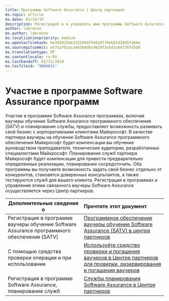 ```yaml
---
title: Программы Software Assurance | Центр партнеров
ms.topic: article
ms.date: 01/14/19
description: Регистрация в и управлять ими программы Software Assurance в центре партнеров
author: labrenne
ms.author: labrenne
ms.localizationpriority: medium
ms.openlocfilehash: 6e3958256b315249df5dda9778eb81d38d5fe66e
ms.sourcegitcommit: e571a701aca40384dbc4928f3a5d3c64736fd5d8
ms.translationtype: MT
ms.contentlocale: ru-RU
ms.lasthandoff: 02/12/2019
ms.locfileid: "9066031"
---
```

# <a name="participate-in-software-assurance-programs"></a>Участие в программе Software Assurance программ

Участие в программе Software Assurance программах, включая ваучеры обучение Software Assurance программного обеспечения (SATV) и планирование службы, предоставляет возможность развивать свой бизнес с корпоративными клиентами Майкрософт. В качестве партнера ваучеры на обучение Software Assurance программного обеспечения Майкрософт будет компенсации вы обучение руководством преподавателя, технические аудитории, разработанных специалистами Майкрософт. Планирование служб партнера Майкрософт будет компенсации для привести предварительно определенные реализации, планирование сосредоточить. Оба программы вы получаете возможность задать свой бизнес отдельно от конкурентов, становятся доверенных консультантов, а также тестируются служб для вашего клиента. Регистрация в программах и управления этими связанного ваучеры Software Assurance осуществляется через Центр партнеров.

|**Дополнительные сведения о**   |**Прочтите этот документ**   |
|--------------------------|:------------------|
|Регистрация в программе ваучеры обучение Software Assurance программного обеспечения (SATV)|[Программное обеспечение ваучеры обучение Software Assurance (SATV) в центре партнеров](software-assurance-satv.md)|
|С помощью средства проверки операции и при использовании|[Используйте средство проверки и погашения ваучеров в Центре партнеров для проверки, резервирования и погашения ваучеров](voucher-validation-tool.md)|
|Регистрация в программе Software Assurance, планирование служб|[Службы планирования Software Assurance в Центре партнеров](software-assurance-dps.md) 


